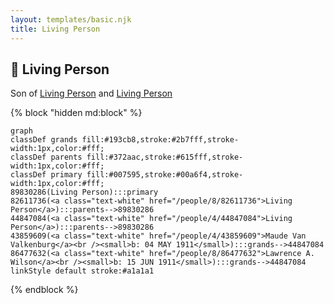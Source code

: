 ```yaml
---
layout: templates/basic.njk
title: Living Person
---
```

## 🔵 Living Person

Son of [Living Person](/people/4/44847084) and [Living Person](/people/8/82611736)

{% block "hidden md:block" %}
```mermaid
graph
classDef grands fill:#193cb8,stroke:#2b7fff,stroke-width:1px,color:#fff;
classDef parents fill:#372aac,stroke:#615fff,stroke-width:1px,color:#fff;
classDef primary fill:#007595,stroke:#00a6f4,stroke-width:1px,color:#fff;
89830286(Living Person):::primary
82611736(<a class="text-white" href="/people/8/82611736">Living Person</a>):::parents-->89830286
44847084(<a class="text-white" href="/people/4/44847084">Living Person</a>):::parents-->89830286
43859609(<a class="text-white" href="/people/4/43859609">Maude Van Valkenburg</a><br /><small>b: 04 MAY 1911</small>):::grands-->44847084
86477632(<a class="text-white" href="/people/8/86477632">Lawrence A. Wilson</a><br /><small>b: 15 JUN 1911</small>):::grands-->44847084
linkStyle default stroke:#a1a1a1
```
{% endblock %}

